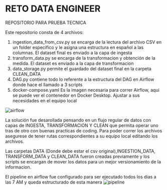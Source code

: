 # RETO DATA ENGINEER
REPOSITORIO PARA PRUEBA TECNICA 

Este repositorio consta de 4 archivos:
1) ingestion_data_from_csv.py se encarga de la lectura del archivo CSV en un folder especifico y le asigna una estructura en español a las columnas. El dataset final es enviado a la capa de ingesta 
2) transform_data.py se encarga de la transformacion y obtención de la medida. El dataset es enviado a la capa de transformacion
3) data_storage.py permite el guardado del dataset final en la carpeta CLEAN_DATA
4) DAG.py contiene todo lo referente a la estructura del DAG en Airflow donde hace el llamado a 3 scripts
5) docker-compose.yaml Es la imagen necesaria para correr Airflow, aqui se puede ver el contenedor en Docker Desktop. Ajustar a sus necesidades en el equipo local

![airflow](https://github.com/blader1912/talent_project/assets/90916311/524b6d47-dd6c-42f8-a1b5-d13ebb008641)

La solución fue desarollada pensando en un flujo regular de datos con capas de INGESTA, TRANSFORMACION Y CLEAN que permita operar uno tras de otro con buenas practicas de coding. Para poder correr los archivos asegurese de tener rutas correspondientes a su equipo local editando los archivos. 

Las carpetas DATA (Donde debe estar el csv original),INGESTION_DATA, TRANSFORM_DATA y CLEAN_DATA fueron creadas previamente y los scripts se encargan de mover los datos para un mejor versionamiento de la informacion.

El pipeline en airflow fue configurado para ser ejecutado todos los dias a las 7 AM y queda estructurado de esta manera
![pipeline](https://github.com/blader1912/talent_project/assets/90916311/f4a11576-c03e-495e-80b1-a65a88924b69)

